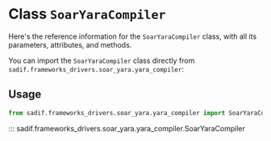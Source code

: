 # Class `SoarYaraCompiler`

Here's the reference information for the `SoarYaraCompiler` class, with all its parameters, attributes, and methods.

You can import the `SoarYaraCompiler` class directly from `sadif.frameworks_drivers.soar_yara.yara_compiler`:

## Usage

```python
from sadif.frameworks_drivers.soar_yara.yara_compiler import SoarYaraCompiler
```

::: sadif.frameworks_drivers.soar_yara.yara_compiler.SoarYaraCompiler